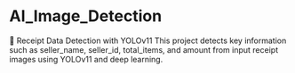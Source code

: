# AI_Image_Detection
🧾 Receipt Data Detection with YOLOv11 This project detects key information such as seller_name, seller_id, total_items, and amount from input receipt images using YOLOv11 and deep learning.
